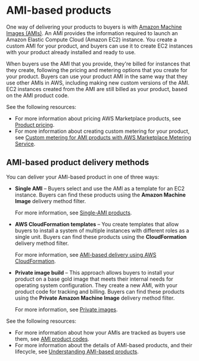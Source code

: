 # AMI\-based products<a name="ami-products"></a>

One way of delivering your products to buyers is with [Amazon Machine Images \(AMIs\)](https://docs.aws.amazon.com/general/latest/gr/glos-chap.html#AmazonMachineImage)\. An AMI provides the information required to launch an Amazon Elastic Compute Cloud \(Amazon EC2\) instance\. You create a custom AMI for your product, and buyers can use it to create EC2 instances with your product already installed and ready to use\.

When buyers use the AMI that you provide, they're billed for instances that they create, following the pricing and metering options that you create for your product\. Buyers can use your product AMI in the same way that they use other AMIs in AWS, including making new custom versions of the AMI\. EC2 instances created from the AMI are still billed as your product, based on the AMI product code\.

See the following resources:
+ For more information about pricing AWS Marketplace products, see [Product pricing](pricing.md)\.
+ For more information about creating custom metering for your product, see [Custom metering for AMI products with AWS Marketplace Metering Service](custom-metering-with-mp-metering-service.md)\.

## AMI\-based product delivery methods<a name="ami-product-delivery-methods"></a>

You can deliver your AMI\-based product in one of three ways:
+ **Single AMI** – Buyers select and use the AMI as a template for an EC2 instance\. Buyers can find these products using the **Amazon Machine Image** delivery method filter\. 

  For more information, see [Single\-AMI products](ami-single-ami-products.md)\.
+ **AWS CloudFormation templates** – You create templates that allow buyers to install a system of multiple instances with different roles as a single unit\. Buyers can find these products using the **CloudFormation** delivery method filter\. 

  For more information, see [AMI\-based delivery using AWS CloudFormation](cloudformation.md)\.
+ **Private image build** – This approach allows buyers to install your product on a base gold image that meets their internal needs for operating system configuration\. They create a new AMI, with your product code for tracking and billing\. Buyers can find these products using the **Private Amazon Machine Image** delivery method filter\.

  For more information, see [Private images](private-images.md)\.

See the following resources:
+ For more information about how your AMIs are tracked as buyers use them, see [AMI product codes](ami-getting-started.md#ami-product-codes)\.
+ For more information about the details of AMI\-based products, and their lifecycle, see [Understanding AMI\-based products](ami-getting-started.md)\.